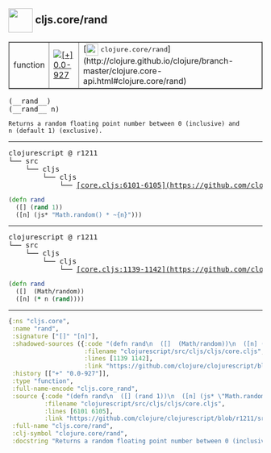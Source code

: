 ## <img width="48px" valign="middle" src="http://i.imgur.com/Hi20huC.png"> cljs.core/rand

 <table border="1">
<tr>
<td>function</td>
<td><a href="https://github.com/cljsinfo/api-refs/tree/0.0-927"><img valign="middle" alt="[+] 0.0-927" src="https://img.shields.io/badge/+-0.0--927-lightgrey.svg"></a> </td>
<td>
[<img height="24px" valign="middle" src="http://i.imgur.com/1GjPKvB.png"> <samp>clojure.core/rand</samp>](http://clojure.github.io/clojure/branch-master/clojure.core-api.html#clojure.core/rand)
</td>
</tr>
</table>

 <samp>
(__rand__)<br>
(__rand__ n)<br>
</samp>

```
Returns a random floating point number between 0 (inclusive) and
n (default 1) (exclusive).
```

---

 <pre>
clojurescript @ r1211
└── src
    └── cljs
        └── cljs
            └── <ins>[core.cljs:6101-6105](https://github.com/clojure/clojurescript/blob/r1211/src/cljs/cljs/core.cljs#L6101-L6105)</ins>
</pre>

```clj
(defn rand
  ([] (rand 1))
  ([n] (js* "Math.random() * ~{n}")))
```


---

 <pre>
clojurescript @ r1211
└── src
    └── cljs
        └── cljs
            └── <ins>[core.cljs:1139-1142](https://github.com/clojure/clojurescript/blob/r1211/src/cljs/cljs/core.cljs#L1139-L1142)</ins>
</pre>

```clj
(defn rand
  ([]  (Math/random))
  ([n] (* n (rand))))
```

---

```clj
{:ns "cljs.core",
 :name "rand",
 :signature ["[]" "[n]"],
 :shadowed-sources ({:code "(defn rand\n  ([]  (Math/random))\n  ([n] (* n (rand))))",
                     :filename "clojurescript/src/cljs/cljs/core.cljs",
                     :lines [1139 1142],
                     :link "https://github.com/clojure/clojurescript/blob/r1211/src/cljs/cljs/core.cljs#L1139-L1142"}),
 :history [["+" "0.0-927"]],
 :type "function",
 :full-name-encode "cljs.core_rand",
 :source {:code "(defn rand\n  ([] (rand 1))\n  ([n] (js* \"Math.random() * ~{n}\")))",
          :filename "clojurescript/src/cljs/cljs/core.cljs",
          :lines [6101 6105],
          :link "https://github.com/clojure/clojurescript/blob/r1211/src/cljs/cljs/core.cljs#L6101-L6105"},
 :full-name "cljs.core/rand",
 :clj-symbol "clojure.core/rand",
 :docstring "Returns a random floating point number between 0 (inclusive) and\nn (default 1) (exclusive)."}

```
